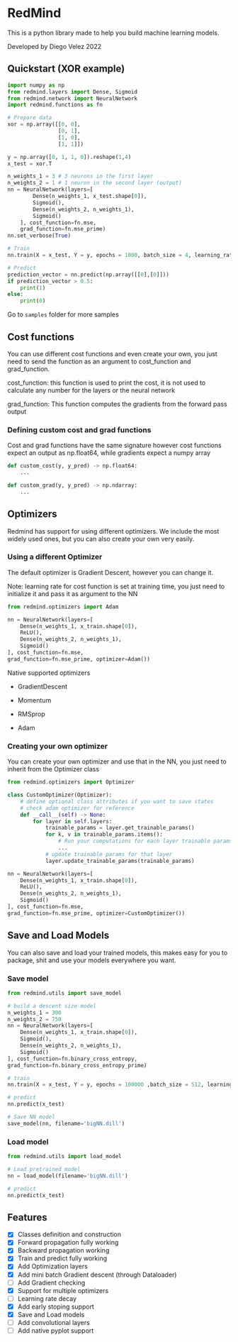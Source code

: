 # RedMind

This is a python library made to help you build machine learning models.

Developed by Diego Velez 2022

## Quickstart (XOR example)

```python
import numpy as np
from redmind.layers import Dense, Sigmoid
from redmind.network import NeuralNetwork
import redmind.functions as fn

# Prepare data
xor = np.array([[0, 0],
                [0, 1],
                [1, 0],
                [1, 1]])

y = np.array([0, 1, 1, 0]).reshape(1,4)
x_test = xor.T

n_weights_1 = 3 # 3 neurons in the first layer
n_weights_2 = 1 # 1 neuron in the second layer (output)
nn = NeuralNetwork(layers=[
        Dense(n_weights_1, x_test.shape[0]),
        Sigmoid(),
        Dense(n_weights_2, n_weights_1),
        Sigmoid()
    ], cost_function=fn.mse, 
    grad_function=fn.mse_prime)
nn.set_verbose(True)

# Train
nn.train(X = x_test, Y = y, epochs = 1000, batch_size = 4, learning_rate=0.5)

# Predict
prediction_vector = nn.predict(np.array([[0],[0]]))
if prediction_vector > 0.5:
    print(1)
else:
    print(0)
```

Go to `samples` folder for more samples

## Cost functions

You can use different cost functions and even create your own, you just need to send the function as an argument to cost_function and grad_function. 

cost_function: this function is used to print the cost, it is not used to calculate any number for the layers or the neural network

grad_function: This function computes the gradients from the forward pass output

### Defining custom cost and grad functions

Cost and grad functions have the same signature however cost functions expect an output as np.float64, while gradients expect a numpy array

```python
def custom_cost(y, y_pred) -> np.float64:
    ...

def custom_grad(y, y_pred) -> np.ndarray:
    ...
```

## Optimizers

Redmind has support for using different optimizers. We include the most widely used ones, but you can also create your own very easily.

### Using a different Optimizer

The default optimizer is Gradient Descent, however you can change it.

Note: learning rate for cost function is set at training time, you just need to initialize it and pass it as argument to the NN

```python
from redmind.optimizers import Adam

nn = NeuralNetwork(layers=[
    Dense(n_weights_1, x_train.shape[0]),
    ReLU(),
    Dense(n_weights_2, n_weights_1),
    Sigmoid()
], cost_function=fn.mse, 
grad_function=fn.mse_prime, optimizer=Adam())
```

Native supported optimizers

- GradientDescent

- Momentum

- RMSprop

- Adam


### Creating your own optimizer

You can create your own optimizer and use that in the NN, you just need to inherit from the Optimizer class

```python
from redmind.optimizers import Optimizer

class CustomOptimizer(Optimizer):
    # define optional class attributes if you want to save states
    # check adam optimizer for reference
    def __call__(self) -> None:
        for layer in self.layers:
            trainable_params = layer.get_trainable_params()
            for k, v in trainable_params.items():
                # Run your computations for each layer trainable params
                ...
            # update trainable params for that layer
            layer.update_trainable_params(trainable_params)

nn = NeuralNetwork(layers=[
    Dense(n_weights_1, x_train.shape[0]),
    ReLU(),
    Dense(n_weights_2, n_weights_1),
    Sigmoid()
], cost_function=fn.mse, 
grad_function=fn.mse_prime, optimizer=CustomOptimizer())
```

## Save and Load Models

You can also save and load your trained models, this makes easy for you to
package, shit and use your models everywhere you want.

### Save model
```python
from redmind.utils import save_model

# build a descent size model
n_weights_1 = 300 
n_weights_2 = 750
nn = NeuralNetwork(layers=[
    Dense(n_weights_1, x_train.shape[0]),
    Sigmoid(),
    Dense(n_weights_2, n_weights_1),
    Sigmoid()
], cost_function=fn.binary_cross_entropy, 
grad_function=fn.binary_cross_entropy_prime)

# train
nn.train(X = x_test, Y = y, epochs = 100000 ,batch_size = 512, learning_rate=0.5, early_stoping=99.0)

# predict
nn.predict(x_test)

# Save NN model
save_model(nn, filename='bigNN.dill')
```

### Load model

```python
from redmind.utils import load_model

# Load pretrained model
nn = load_model(filename='bigNN.dill')

# predict
nn.predict(x_test)
```

## Features

- [X] Classes definition and construction
- [X] Forward propagation fully working
- [X] Backward propagation working
- [X] Train and predict fully working
- [X] Add Optimization layers
- [X] Add mini batch Gradient descent (through Dataloader)
- [ ] Add Gradient checking
- [X] Support for multiple optimizers
- [ ] Learning rate decay
- [X] Add early stoping support
- [X] Save and Load models
- [ ] Add convolutional layers
- [ ] Add native pyplot support
